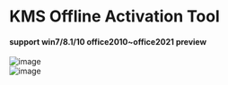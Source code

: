 # KMS Offline Activation Tool  

#### support win7/8.1/10 office2010~office2021 preview

![image](https://github.com/laomms/KmsTool/blob/main/kms.JPG)     
![image](https://github.com/laomms/KmsTool/blob/main/kms2.png)   

